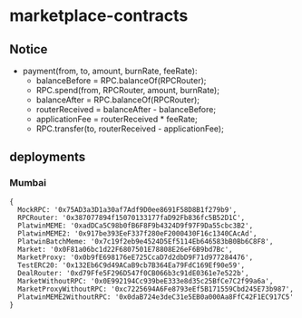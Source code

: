 # marketplace-contracts

## Notice

- payment(from, to, amount, burnRate, feeRate):
    - balanceBefore = RPC.balanceOf(RPCRouter);
    - RPC.spend(from, RPCRouter, amount, burnRate);
    - balanceAfter = RPC.balanceOf(RPCRouter);
    - routerReceived = balanceAfter - balanceBefore;
    - applicationFee = routerReceived * feeRate;
    - RPC.transfer(to, routerReceived - applicationFee);

## deployments

### Mumbai

```
{
  MockRPC: '0x75AD3a3D1a30af7Adf9D0ee8691F58D8B1f279b9',
  RPCRouter: '0x387077894f15070133177faD92Fb836fc5B52D1C',
  PlatwinMEME: '0xadDCa5C98b0fB6F8F9b4324D9f97F9Da55cbc3B2',
  PlatwinMEME2: '0x917be393EeF337f280eF2000430F16c1340CAcAd',
  PlatwinBatchMeme: '0x7c19f2eb9e4524D5Ef5114Eb646583bB0Bb6C8F8',
  Market: '0x0F81a06bc1d22F6807501E78808E26eF6B9bd7Bc',
  MarketProxy: '0x0b9fE698176eE725CcaD7d2dbD9F71d977284476',
  TestERC20: '0x132Eb6C9d49ACaB9cb7B364Ea79FdC169Ef90e59',
  DealRouter: '0xd79Ffe5F296D547f0CB066b3c91dE0361e7e522b',
  MarketWithoutRPC: '0x0E992194Cc939beE333e8d35c25BfCe7C2f99a6a',
  MarketProxyWithoutRPC: '0xc7225694A6Fe8793eEf5B171559Cbd245E73b987',
  PlatwinMEME2WithoutRPC: '0x0daB724e3deC31e5EB0a000Aa8FfC42F1EC917C5'
}
```
